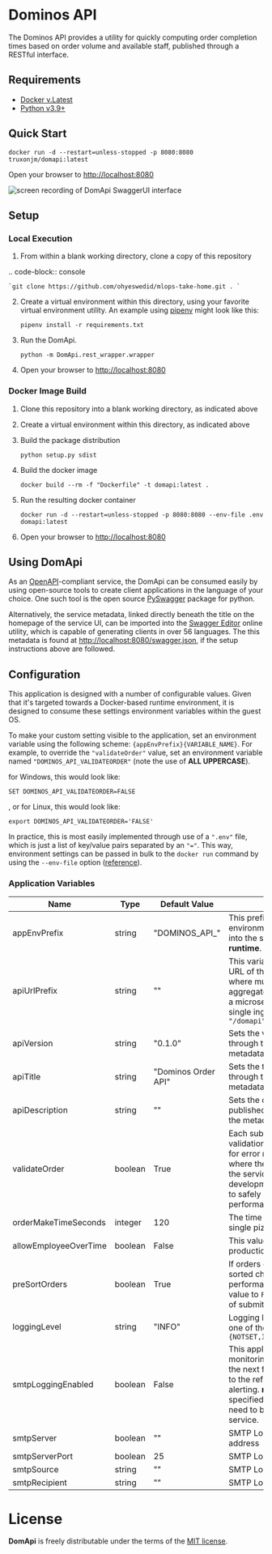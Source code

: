 # Dominos API

The Dominos API provides a utility for quickly computing order completion times based on order volume and available staff, published through a RESTful interface.

## Requirements
* [Docker v.Latest](https://docs.docker.com/get-docker/)
* [Python v3.9+](https://www.python.org/downloads/release/python-390/)

## Quick Start
	docker run -d --restart=unless-stopped -p 8080:8080 truxonjm/domapi:latest
Open your browser to [http://localhost:8080](http://localhost:8080/)

![screen recording of DomApi SwaggerUI interface](https://media4.giphy.com/media/36eozbBPPIcPPhNZJc/giphy.gif)


## Setup 

### Local Execution
1. From within a blank working directory, clone a copy of this repository

.. code-block:: console

	`git clone https://github.com/ohyeswedid/mlops-take-home.git . `

2. Create a virtual environment within this directory, using your favorite virtual environment utility.  An example using [pipenv](https://pipenv.pypa.io/en/latest/) might look like this:

    `pipenv install -r requirements.txt`

3. Run the DomApi.   
	
    `python -m DomApi.rest_wrapper.wrapper `

4. Open your browser to [http://localhost:8080](http://localhost:8080/)


### Docker Image Build 
1. Clone this repository into a blank working directory, as indicated above

2. Create a virtual environment within this directory, as indicated above

3. Build the package distribution

	`python setup.py sdist`

4. Build the docker image

	`docker build --rm -f "Dockerfile" -t domapi:latest . `

5. Run the resulting docker container  

	`docker run -d --restart=unless-stopped -p 8080:8080 --env-file .env domapi:latest`

6. Open your browser to [http://localhost:8080](http://localhost:8080/)


## Using DomApi
As an [OpenAPI](https://swagger.io/resources/open-api/)-compliant service, the DomApi can be consumed easily by using open-source tools to create client applications in the language of your choice.  One such tool is the open source [PySwagger](https://github.com/pyopenapi/pyswagger) package for python. 

Alternatively, the service metadata, linked directly beneath the title on the homepage of the service UI, can be imported into the [Swagger Editor](https://editor.swagger.io/) online utility, which is capable of generating clients in over 56 languages.  The this metadata is found at [http://localhost:8080/swagger.json](http://localhost:8080/swagger.json), if the setup instructions above are followed.


## Configuration
This application is designed with a number of configurable values.    Given that it's targeted towards a  Docker-based runtime environment, it is designed to consume these settings environment variables within the guest OS.  

To make your custom setting visible to the application, set  an environment variable using the following scheme: `{appEnvPrefix}{VARIABLE_NAME}`.   For example, to override the `"validateOrder"` value, set an environment variable named `"DOMINOS_API_VALIDATEORDER"` (note the use of **ALL UPPERCASE**).

for Windows, this would look like:

    SET DOMINOS_API_VALIDATEORDER=FALSE

, or for Linux, this would look like:

    export DOMINOS_API_VALIDATEORDER='FALSE'

In practice,  this is most easily implemented through use of a `".env"`  file, which is just a list of key/value pairs separated by an `"="`.  This way, environment settings can be passed in bulk to the `docker run` command by using the `--env-file` option ([reference](https://docs.docker.com/engine/reference/commandline/run/)).


### Application Variables
| Name | Type | Default Value | Description 
|-|-|-|-|
| appEnvPrefix | string |"DOMINOS_API_" | This prefix should be added to all environment variables intended for injection into the service.  **It cannot be modified at runtime**.
| apiUrlPrefix | string | "" | This variable can be used to change the root URL of the API. This is useful in situations where multiple services are being aggregated under a single hostname, such as a microservice cluster in Kubernetes with a single ingress. A sample value could be: `"/domapi"`
| apiVersion | string | "0.1.0" | Sets the version of the API that's published through the interface in through the metadata.
| apiTitle | string |"Dominos Order API" | Sets the title of the API that's published through the interface in through the metadata.
| apiDescription | string | "" | Sets the description of the API that's published through the interface in through the metadata.
| validateOrder | boolean | True | Each submission is checked for schema validation prior to processing. This is critical for error management in an environment where there are a variety of consumers for the service, but in a tightly controlled development environment, it may be possible to safely skip the validation & gain some performance.
| orderMakeTimeSeconds | integer | 120 | The time in seconds required to assemble a single pizza.
| allowEmployeeOverTime | boolean | False | This value used for testing, not intended for production.
| preSortOrders | boolean | True | If orders can be guaranteed to come in pre-sorted chronologically, then a slight gain in performance may be achieved by setting this value to `False`, and bypassing the initial sort of submitted orders.
|loggingLevel| string | "INFO" | Logging level for the application, can take on one of the following values: `{NOTSET,INFO,DEBUG,WARNING,ERROR,CRITICAL}`
| smtpLoggingEnabled | boolean | False | This application features global exception monitoring; this setting, in conjunction with the next four, enable application exceptions to the reflected back to a mailbox for simple alerting. **note**: there is no authentication specified, so any MTA specified below will need to behave as an open relay for this service.
| smtpServer | boolean | "" | SMTP Logging: mail server hostname or IP address
| smtpServerPort | boolean | 25 | SMTP Logging: mail server port 
| smtpSource | string | "" | SMTP Logging: source email address
| smtpRecipient | string | "" | SMTP Logging: recipient email address



# License

 **DomApi** is freely distributable under the terms of the [MIT license](LICENSE).